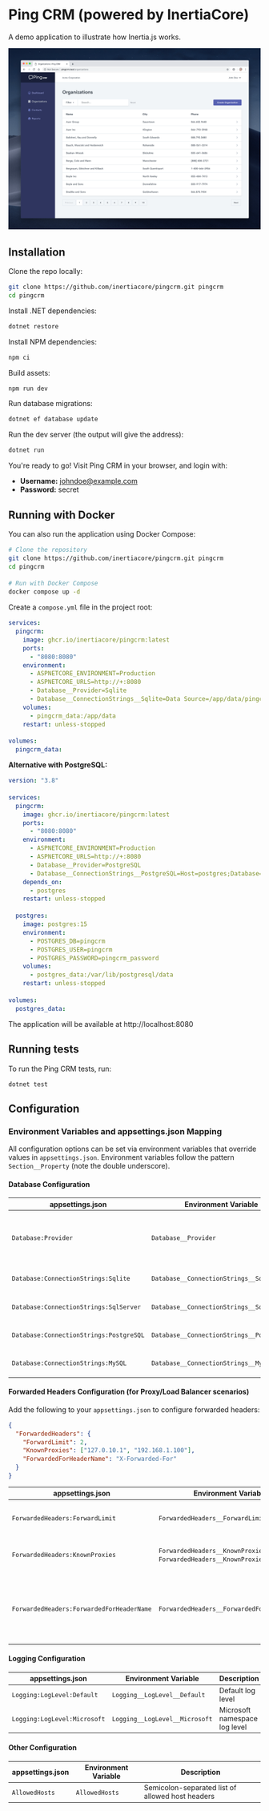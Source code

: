 # Ping CRM (powered by InertiaCore)

A demo application to illustrate how Inertia.js works.

![](https://raw.githubusercontent.com/inertiacore/pingcrm/master/screenshot.png)

## Installation

Clone the repo locally:

```sh
git clone https://github.com/inertiacore/pingcrm.git pingcrm
cd pingcrm
```

Install .NET dependencies:

```sh
dotnet restore
```

Install NPM dependencies:

```sh
npm ci
```

Build assets:

```sh
npm run dev
```

Run database migrations:

```sh
dotnet ef database update
```

Run the dev server (the output will give the address):

```sh
dotnet run
```

You're ready to go! Visit Ping CRM in your browser, and login with:

- **Username:** johndoe@example.com
- **Password:** secret

## Running with Docker

You can also run the application using Docker Compose:

```sh
# Clone the repository
git clone https://github.com/inertiacore/pingcrm.git pingcrm
cd pingcrm

# Run with Docker Compose
docker compose up -d
```

Create a `compose.yml` file in the project root:

```yaml
services:
  pingcrm:
    image: ghcr.io/inertiacore/pingcrm:latest
    ports:
      - "8080:8080"
    environment:
      - ASPNETCORE_ENVIRONMENT=Production
      - ASPNETCORE_URLS=http://+:8080
      - Database__Provider=Sqlite
      - Database__ConnectionStrings__Sqlite=Data Source=/app/data/pingcrm.db
    volumes:
      - pingcrm_data:/app/data
    restart: unless-stopped

volumes:
  pingcrm_data:
```

**Alternative with PostgreSQL:**

```yaml
version: "3.8"

services:
  pingcrm:
    image: ghcr.io/inertiacore/pingcrm:latest
    ports:
      - "8080:8080"
    environment:
      - ASPNETCORE_ENVIRONMENT=Production
      - ASPNETCORE_URLS=http://+:8080
      - Database__Provider=PostgreSQL
      - Database__ConnectionStrings__PostgreSQL=Host=postgres;Database=pingcrm;Username=pingcrm;Password=pingcrm_password
    depends_on:
      - postgres
    restart: unless-stopped

  postgres:
    image: postgres:15
    environment:
      - POSTGRES_DB=pingcrm
      - POSTGRES_USER=pingcrm
      - POSTGRES_PASSWORD=pingcrm_password
    volumes:
      - postgres_data:/var/lib/postgresql/data
    restart: unless-stopped

volumes:
  postgres_data:
```

The application will be available at http://localhost:8080

## Running tests

To run the Ping CRM tests, run:

```
dotnet test
```

## Configuration

### Environment Variables and appsettings.json Mapping

All configuration options can be set via environment variables that override values in `appsettings.json`. Environment variables follow the pattern `Section__Property` (note the double underscore).

#### Database Configuration

| appsettings.json                        | Environment Variable                      | Description                                                        |
| --------------------------------------- | ----------------------------------------- | ------------------------------------------------------------------ |
| `Database:Provider`                     | `Database__Provider`                      | Database provider: `Sqlite`, `SqlServer`, `PostgreSQL`, or `MySQL` |
| `Database:ConnectionStrings:Sqlite`     | `Database__ConnectionStrings__Sqlite`     | SQLite connection string                                           |
| `Database:ConnectionStrings:SqlServer`  | `Database__ConnectionStrings__SqlServer`  | SQL Server connection string                                       |
| `Database:ConnectionStrings:PostgreSQL` | `Database__ConnectionStrings__PostgreSQL` | PostgreSQL connection string                                       |
| `Database:ConnectionStrings:MySQL`      | `Database__ConnectionStrings__MySQL`      | MySQL connection string                                            |

#### Forwarded Headers Configuration (for Proxy/Load Balancer scenarios)

Add the following to your `appsettings.json` to configure forwarded headers:

```json
{
  "ForwardedHeaders": {
    "ForwardLimit": 2,
    "KnownProxies": ["127.0.10.1", "192.168.1.100"],
    "ForwardedForHeaderName": "X-Forwarded-For"
  }
}
```

| appsettings.json                          | Environment Variable                                                           | Description                                                     |
| ----------------------------------------- | ------------------------------------------------------------------------------ | --------------------------------------------------------------- |
| `ForwardedHeaders:ForwardLimit`           | `ForwardedHeaders__ForwardLimit`                                               | Number of proxies to trust (default: 1)                         |
| `ForwardedHeaders:KnownProxies`           | `ForwardedHeaders__KnownProxies__0`, `ForwardedHeaders__KnownProxies__1`, etc. | Array of trusted proxy IP addresses                             |
| `ForwardedHeaders:ForwardedForHeaderName` | `ForwardedHeaders__ForwardedForHeaderName`                                     | Custom header name for forwarded-for (default: X-Forwarded-For) |

#### Logging Configuration

| appsettings.json             | Environment Variable           | Description                   |
| ---------------------------- | ------------------------------ | ----------------------------- |
| `Logging:LogLevel:Default`   | `Logging__LogLevel__Default`   | Default log level             |
| `Logging:LogLevel:Microsoft` | `Logging__LogLevel__Microsoft` | Microsoft namespace log level |

#### Other Configuration

| appsettings.json | Environment Variable | Description                                      |
| ---------------- | -------------------- | ------------------------------------------------ |
| `AllowedHosts`   | `AllowedHosts`       | Semicolon-separated list of allowed host headers |
